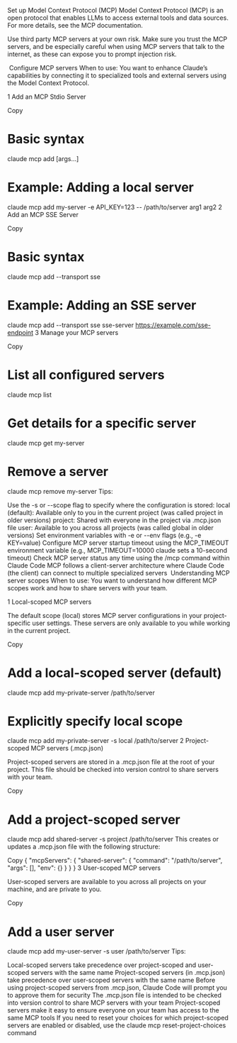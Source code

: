 Set up Model Context Protocol (MCP)
Model Context Protocol (MCP) is an open protocol that enables LLMs to access external tools and data sources. For more details, see the MCP documentation.

Use third party MCP servers at your own risk. Make sure you trust the MCP servers, and be especially careful when using MCP servers that talk to the internet, as these can expose you to prompt injection risk.

​
Configure MCP servers
When to use: You want to enhance Claude’s capabilities by connecting it to specialized tools and external servers using the Model Context Protocol.

1
Add an MCP Stdio Server


Copy
# Basic syntax
claude mcp add <name> <command> [args...]

# Example: Adding a local server
claude mcp add my-server -e API_KEY=123 -- /path/to/server arg1 arg2
2
Add an MCP SSE Server


Copy
# Basic syntax
claude mcp add --transport sse <name> <url>

# Example: Adding an SSE server
claude mcp add --transport sse sse-server https://example.com/sse-endpoint
3
Manage your MCP servers


Copy
# List all configured servers
claude mcp list

# Get details for a specific server
claude mcp get my-server

# Remove a server
claude mcp remove my-server
Tips:

Use the -s or --scope flag to specify where the configuration is stored:
local (default): Available only to you in the current project (was called project in older versions)
project: Shared with everyone in the project via .mcp.json file
user: Available to you across all projects (was called global in older versions)
Set environment variables with -e or --env flags (e.g., -e KEY=value)
Configure MCP server startup timeout using the MCP_TIMEOUT environment variable (e.g., MCP_TIMEOUT=10000 claude sets a 10-second timeout)
Check MCP server status any time using the /mcp command within Claude Code
MCP follows a client-server architecture where Claude Code (the client) can connect to multiple specialized servers
​
Understanding MCP server scopes
When to use: You want to understand how different MCP scopes work and how to share servers with your team.

1
Local-scoped MCP servers

The default scope (local) stores MCP server configurations in your project-specific user settings. These servers are only available to you while working in the current project.


Copy
# Add a local-scoped server (default)
claude mcp add my-private-server /path/to/server

# Explicitly specify local scope
claude mcp add my-private-server -s local /path/to/server
2
Project-scoped MCP servers (.mcp.json)

Project-scoped servers are stored in a .mcp.json file at the root of your project. This file should be checked into version control to share servers with your team.


Copy
# Add a project-scoped server
claude mcp add shared-server -s project /path/to/server
This creates or updates a .mcp.json file with the following structure:


Copy
{
  "mcpServers": {
    "shared-server": {
      "command": "/path/to/server",
      "args": [],
      "env": {}
    }
  }
}
3
User-scoped MCP servers

User-scoped servers are available to you across all projects on your machine, and are private to you.


Copy
# Add a user server
claude mcp add my-user-server -s user /path/to/server
Tips:

Local-scoped servers take precedence over project-scoped and user-scoped servers with the same name
Project-scoped servers (in .mcp.json) take precedence over user-scoped servers with the same name
Before using project-scoped servers from .mcp.json, Claude Code will prompt you to approve them for security
The .mcp.json file is intended to be checked into version control to share MCP servers with your team
Project-scoped servers make it easy to ensure everyone on your team has access to the same MCP tools
If you need to reset your choices for which project-scoped servers are enabled or disabled, use the claude mcp reset-project-choices command